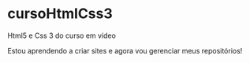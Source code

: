# cursoHtmlCss3
 Html5 e Css 3 do curso em vídeo

Estou aprendendo a criar sites e agora vou gerenciar meus repositórios!
